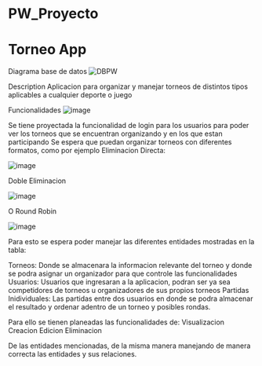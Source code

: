 # PW_Proyecto
<h1>Torneo App</h1>

Diagrama base de datos
![DBPW](https://user-images.githubusercontent.com/55027808/228714339-1a5883c6-b3be-4ac9-97b6-cc1f4e2e46a2.jpg)

Description
Aplicacion para organizar y manejar torneos de distintos tipos aplicables a cualquier deporte o juego

Funcionalidades
![image](https://user-images.githubusercontent.com/55027808/229257092-6b9398e4-8870-4bcb-b0e2-3a0e6f11b778.png)

Se tiene proyectada la funcionalidad de login para los usuarios para poder ver los torneos que se encuentran organizando y en los que estan participando
Se espera que puedan organizar torneos con diferentes formatos, como por ejemplo Eliminacion Directa:

![image](https://user-images.githubusercontent.com/55027808/229257182-a26c0ba3-5159-47a8-a22d-9f3dcc7bb7c1.png)

Doble Eliminacion 

![image](https://user-images.githubusercontent.com/55027808/229257245-ee56f267-654b-4903-9b05-35a5c2b3c6e7.png)

O Round Robin

![image](https://user-images.githubusercontent.com/55027808/229257295-2f502451-7419-4dba-ac6d-d99dd9eb214d.png)

Para esto se espera poder manejar las diferentes entidades mostradas en la tabla:

Torneos: Donde se almacenara la informacion relevante del torneo y donde se podra asignar un organizador para que controle las funcionalidades
Usuarios: Usuarios que ingresaran a la aplicacion, podran ser ya sea competidores de torneos u organizadores de sus propios torneos
Partidas Inidividuales: Las partidas entre dos usuarios en donde se podra almacenar el resultado y ordenar adentro de un torneo y posibles rondas. 

Para ello se tienen planeadas las funcionalidades de:
Visualizacion
Creacion
Edicion
Eliminacion

De las entidades mencionadas, de la misma manera manejando de manera correcta las entidades y sus relaciones.


